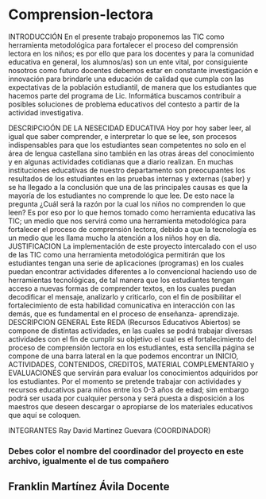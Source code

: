 # Comprension-lectora

INTRODUCCIÓN En el presente trabajo proponemos las TIC como herramienta metodológica  para fortalecer  el proceso del comprensión lectora en los niños; es por ello que para los docentes y para la comunidad educativa en general, los alumnos/as) son un ente vital, por consiguiente nosotros como futuro docentes debemos estar en constante investigación e innovación para brindarle una educación de calidad que cumpla con las expectativas de la población estudiantil, de manera que los estudiantes que hacemos parte  del programa de Lic. Informática  buscamos contribuir a posibles soluciones de problema educativos del contesto a partir de  la actividad investigativa.

DESCRIPCIOÓN DE LA NESECIDAD EDUCATIVA
Hoy por hoy saber leer, al igual que saber comprender, e interpretar lo que se lee, son procesos indispensables para que los estudiantes sean competentes no solo en el área de lengua castellana sino también en las otras áreas del conocimiento y en algunas actividades cotidianas que a diario realizan.
En muchas instituciones educativas de nuestro departamento son preocupantes los resultados de los estudiantes en las pruebas internas y externas (saber) y se ha llegado a la conclusión que una de las principales causas es que la mayoría de los estudiantes no comprende lo que lee.
De esto nace la pregunta ¿Cuál será la razón por la cual los niños no comprenden lo que leen?
Es por eso por lo que hemos tomado como herramienta educativa las TIC; un medio que nos servirá como una herramienta metodológica para fortalecer el proceso de comprensión lectora, debido a que la tecnología es un medio que les llama mucho la atención a los niños hoy en día.
 
JUSTIFICACION
La implementación de este proyecto intercalado con el uso de las TIC como una herramienta metodológica permitirán que los estudiantes tengan una serie de aplicaciones (programas) en los cuales puedan encontrar actividades diferentes a lo convencional haciendo uso de herramientas tecnológicas, de tal manera que los estudiantes tengan acceso a nuevas formas de comprender textos, en los cuales puedan decodificar el mensaje, analizarlo y criticarlo, con el fin de posibilitar el fortalecimiento de esta habilidad comunicativa en interacción con las demás, que es fundamental en el proceso de enseñanza- aprendizaje.
 
DESCRIPCION GENERAL
Este REDA (Recursos Educativos Abiertos) se compone de distintas actividades, en las cuales se podrá trabajar diversas actividades con el fin de cumplir su objetivo el cual es el fortalecimiento del proceso de comprensión lectora en los estudiantes, esta sencilla página se compone de una barra lateral en la que podemos encontrar un INICIO, ACTIVIDADES, CONTENIDOS, CREDITOS, MATERIAL COMPLEMENTARIO y EVALUACIONES que servirán para evaluar los conocimientos adquiridos por los estudiantes.
Por el momento se pretende trabajar con actividades y recursos educativos para niños entre los 0-3 años de edad; sim embargo podrá ser usada por cualquier persona y será puesta a disposición a los maestros que deseen descargar o apropiarse de los materiales educativos que aquí se coloquen.

INTEGRANTES
Ray David Martinez Guevara (COORDINADOR)
### Debes color el nombre del coordinador del proyecto en este archivo, igualmente el de tus compañero
## Franklin Martínez Ávila Docente
